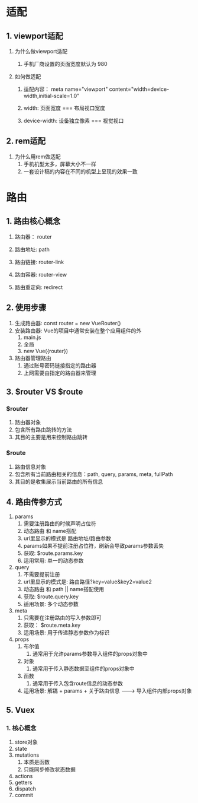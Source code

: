 # 适配
## 1. viewport适配

1. 为什么做viewport适配

   1. 手机厂商设置的页面宽度默认为 980

2. 如何做适配

   1. 适配内容： meta name="viewport" content="width=device-width,initial-scale=1.0"

   2. width: 页面宽度 === 布局视口宽度

   3. device-width: 设备独立像素 === 视觉视口

      



## 2. rem适配

1. 为什么用rem做适配
   1. 手机机型太多，屏幕大小不一样
   2. 一套设计稿的内容在不同的机型上呈现的效果一致



# 路由
## 1. 路由核心概念

1. 路由器： router

2. 路由地址: path

3. 路由链接: router-link

4. 路由容器: router-view

5. 路由重定向: redirect

   

## 2. 使用步骤

1. 生成路由器: const router = new VueRouter()
2. 安装路由器: Vue的项目中通常安装在整个应用组件的外
   1. main.js
   2. 全局
   3. new Vue({router})
3. 路由器管理路由
   1. 通过账号密码链接指定的路由器
   2. 上网需要由指定的路由器来管理
	 
## 3. $router VS $route
### $router
1. 路由器对象
2. 包含所有路由跳转的方法
3. 其目的主要是用来控制路由跳转

### $route
1. 路由信息对象
2. 包含所有当前路由相关的信息：path, query, params, meta, fullPath
3. 其目的是收集展示当前路由的所有信息


## 4. 路由传参方式
1. params
	1. 需要注册路由的时候声明占位符
	2. 动态路由 和 name搭配
	3. url里显示的模式是 路由地址/路由参数
	4. params如果不提前注册占位符，刷新会导致params参数丢失
	5. 获取: $route.params.key
	6. 适用常用: 单一的动态参数
2. query
	1. 不需要提前注册
	2. url里显示的模式是: 路由路径?key=value&key2=value2
	3. 动态路由 和 path || name搭配使用
	4. 获取: $route.query.key
	5. 适用场景: 多个动态参数
3. meta
	1. 只需要在注册路由的写入参数即可
	2. 获取： $route.meta.key
	3. 适用场景: 用于传递静态参数作为标识
4. props
	1. 布尔值
		1. 通常用于允许params参数导入组件的props对象中
	2. 对象
		1. 通常用于传入静态数据至组件的props对象中
	3. 函数
		1. 通常用于传入包含route信息的动态参数
	4. 适用场景: 解耦 + params + 关于路由信息 ---> 导入组件内部props对象


## 5. Vuex
### 1. 核心概念
1. store对象
2. state
3. mutations
	1. 本质是函数
	2. 只能同步修改状态数据
4. actions
5. getters
6. dispatch
7. commit


















